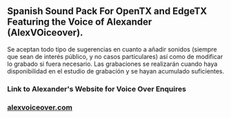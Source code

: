 ## Spanish Sound Pack For OpenTX and EdgeTX Featuring the Voice of Alexander (AlexVOiceover).

Se aceptan todo tipo de sugerencias en cuanto a añadir sonidos (siempre que sean de interés público, y no casos particulares) así como de modificar lo grabado si fuera necesario.
Las grabaciones se realizarán cuando haya disponibilidad en el estudio de grabación y se hayan acumulado suficientes.

### Link to Alexander's Website for Voice Over Enquires
### [alexvoiceover.com](https://www.alexvoiceover.com/)
